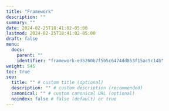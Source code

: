 ```yaml
---
title: "Framework"
description: ""
summary: ""
date: 2024-02-25T18:41:02-05:00
lastmod: 2024-02-25T18:41:02-05:00
draft: false
menu:
  docs:
    parent: ""
    identifier: "framework-e35260b7f5b5c6474dd853f15ac5c14b"
weight: 545
toc: true
seo:
  title: "" # custom title (optional)
  description: "" # custom description (recommended)
  canonical: "" # custom canonical URL (optional)
  noindex: false # false (default) or true
---
```

